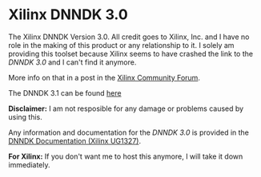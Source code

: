 # Xilinx DNNDK 3.0
The Xilinx DNNDK Version 3.0. All credit goes to Xilinx, Inc. and I have no role in the making of this product or any relationship to it.
I solely am providing this toolset because Xilinx seems to have crashed the link to the *DNNDK 3.0* and I can't find it anymore.

More info on that in a post in the [Xilinx Community Forum](https://support.xilinx.com/s/question/0D52E000072B3ZJSA0/where-is-the-dnndk-download-located?language=en_US).

The DNNDK 3.1 can be found [here](https://www.xilinx.com/member/forms/download/xef.html?filename=xilinx_dnndk_v3.1_190809.tar.gz)

**Disclaimer:** I am not resposible for any damage or problems caused by using this. 

Any information and documentation for the *DNNDK 3.0* is provided in the [DNNDK Documentation (Xilinx UG1327)](https://www.xilinx.com/support/documentation/user_guides/ug1327-dnndk-user-guide.pdf).

**For Xilinx:** If you don't want me to host this anymore, I will take it down immediately.
